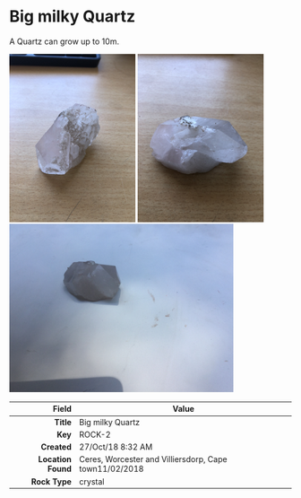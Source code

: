 # Big milky Quartz
A Quartz can grow up to 10m.
 


<img height="300px" src="10001.jpg"/>
<img height="300px" src="10002.jpg"/>
<img height="300px" src="10003.jpg"/>

|       Field | Value                   |
|------------:|-------------------------|
|   **Title** | Big milky Quartz |
|     **Key** | ROCK-2 |
| **Created** | 27/Oct/18 8:32 AM |
| **Location Found** | Ceres, Worcester and Villiersdorp, Cape town11/02/2018 |
| **Rock Type** | crystal |

        